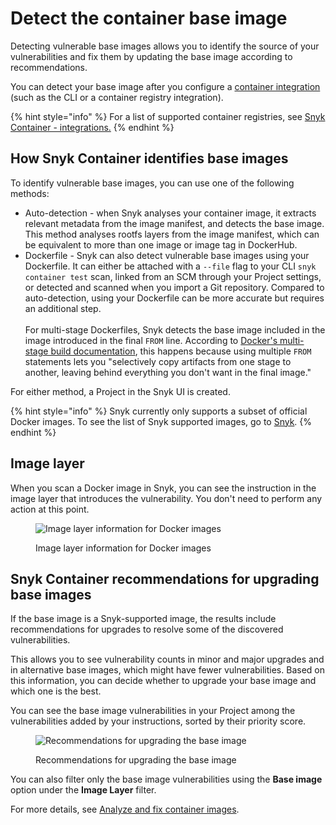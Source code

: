 # Detect the container base image

Detecting vulnerable base images allows you to identify the source of your vulnerabilities and fix them by updating the base image according to recommendations.

You can detect your base image after you configure a [container integration](https://docs.snyk.io/snyk-container) (such as the CLI or a container registry integration).

{% hint style="info" %}
For a list of supported container registries, see [Snyk Container - integrations.](../../../integrate-with-snyk/container-security-management-integrations/)
{% endhint %}

## How Snyk Container identifies base images

To identify vulnerable base images, you can use one of the following methods:

* Auto-detection - when Snyk analyses your container image, it extracts relevant metadata from the image manifest, and detects the base image. This method analyses rootfs layers from the image manifest, which can be equivalent to more than one image or image tag in DockerHub.
* Dockerfile - Snyk can also detect vulnerable base images using your Dockerfile. It can either be attached with a `--file` flag to your CLI `snyk container test` scan, linked from an SCM through your Project settings, or detected and scanned when you import a Git repository. Compared to auto-detection, using your Dockerfile can be more accurate but requires an additional step.\
  \
  For multi-stage Dockerfiles, Snyk detects the base image included in the image introduced in the final `FROM` line. According to  [Docker's multi-stage build documentation](https://docs.docker.com/develop/develop-images/multistage-build/#use-multi-stage-builds), this happens because using multiple `FROM` statements lets you "selectively copy artifacts from one stage to another, leaving behind everything you don't want in the final image."

For either method, a Project in the Snyk UI is created.

{% hint style="info" %}
Snyk currently only supports a subset of official Docker images. To see the list of Snyk supported images, go to [Snyk](https://snyk.io/docker-images/).
{% endhint %}

## Image layer

When you scan a Docker image in Snyk, you can see the instruction in the image layer that introduces the vulnerability. You don't need to perform any action at this point.

<figure><img src="../../../.gitbook/assets/screenshot_2021-02-12_at_15.55.03.png" alt="Image layer information for Docker images"><figcaption><p>Image layer information for Docker images</p></figcaption></figure>

## Snyk Container recommendations for upgrading base images

If the base image is a Snyk-supported image, the results include recommendations for upgrades to resolve some of the discovered vulnerabilities.

This allows you to see vulnerability counts in minor and major upgrades and in alternative base images, which might have fewer vulnerabilities. Based on this information, you can decide whether to upgrade your base image and which one is the best.

You can see the base image vulnerabilities in your Project among the vulnerabilities added by your instructions, sorted by their priority score.

<figure><img src="../../../.gitbook/assets/base-image2.png" alt="Recommendations for upgrading the base image"><figcaption><p>Recommendations for upgrading the base image</p></figcaption></figure>

You can also filter only the base image vulnerabilities using the **Base image** option under the **Image Layer** filter.

For more details, see [Analyze and fix container images](analyze-and-fix-container-images.md).

